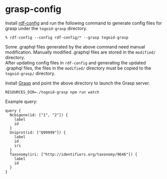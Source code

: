 # grasp-config

Install [rdf-config](https://github.com/dbcls/rdf-config) and run the following command to generate config files for grasp under the `togoid-grasp` directory.

```
% rdf-config --config rdf-config/* --grasp togoid-grasp
```

Some .graphql files generated by the above command need manual modification. Manually modified .graphql files are stored in the `modified/` directory.  
After updating config files in `rdf-config` and generating the updated .graphql files, the files in the `modified/` directory must be copied to the `togoid-grasp/` directory.

Install [Grasp](https://github.com/dbcls/grasp) and point the above directory to launch the Grasp server.

```
RESOURCES_DIR=./togoid-grasp npm run watch
```

Example query:

```
query {
  Ncbigene(id: ["1", "2"]) {
    label
    id
  }
  Uniprot(id: ["Q99999"]) {
    label
    id
    iri
  }
  Taxonomy(iri: ["http://identifiers.org/taxonomy/9646"]) {
    label
    id
  }
}
```
